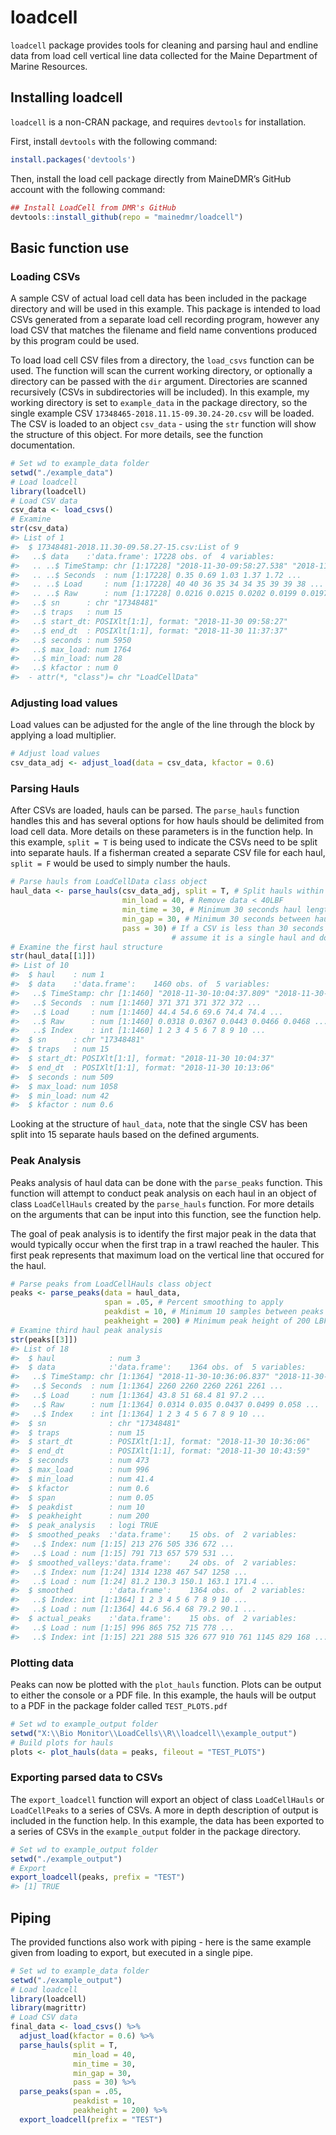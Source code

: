 <!-- README.md is generated from README.Rmd. Please edit that file -->

loadcell
========

`loadcell` package provides tools for cleaning and parsing haul and
endline data from load cell vertical line data collected for the Maine
Department of Marine Resources.

Installing loadcell
-------------------

`loadcell` is a non-CRAN package, and requires `devtools` for
installation.

First, install `devtools` with the following command:

``` r
install.packages('devtools')
```

Then, install the load cell package directly from MaineDMR’s GitHub account
with the following command:

``` r
## Install LoadCell from DMR's GitHub
devtools::install_github(repo = "mainedmr/loadcell")
```

Basic function use
------------------

### Loading CSVs

A sample CSV of actual load cell data has been included in the package
directory and will be used in this example. This package is intended to
load CSVs generated from a separate load cell recording program, however
any load CSV that matches the filename and field name conventions
produced by this program could be used.

To load load cell CSV files from a directory, the `load_csvs` function
can be used. The function will scan the current working directory, or
optionally a directory can be passed with the `dir` argument.
Directories are scanned recursively (CSVs in subdirectories will be
included). In this example, my working directory is set to
`example_data` in the package directory, so the single example CSV
`17348465-2018.11.15-09.30.24-20.csv` will be loaded. The CSV is loaded
to an object `csv_data` - using the `str` function will show the
structure of this object. For more details, see the function
documentation.

``` r
# Set wd to example_data folder
setwd("./example_data")
# Load loadcell
library(loadcell)
# Load CSV data
csv_data <- load_csvs()
# Examine
str(csv_data)
#> List of 1
#>  $ 17348481-2018.11.30-09.58.27-15.csv:List of 9
#>   ..$ data    :'data.frame': 17228 obs. of  4 variables:
#>   .. ..$ TimeStamp: chr [1:17228] "2018-11-30-09:58:27.538" "2018-11-30-09:58:27.877" "2018-11-30-09:58:28.220" "2018-11-30-09:58:28.554" ...
#>   .. ..$ Seconds  : num [1:17228] 0.35 0.69 1.03 1.37 1.72 ...
#>   .. ..$ Load     : num [1:17228] 40 40 36 35 34 34 35 39 39 38 ...
#>   .. ..$ Raw      : num [1:17228] 0.0216 0.0215 0.0202 0.0199 0.0197 ...
#>   ..$ sn      : chr "17348481"
#>   ..$ traps   : num 15
#>   ..$ start_dt: POSIXlt[1:1], format: "2018-11-30 09:58:27"
#>   ..$ end_dt  : POSIXlt[1:1], format: "2018-11-30 11:37:37"
#>   ..$ seconds : num 5950
#>   ..$ max_load: num 1764
#>   ..$ min_load: num 28
#>   ..$ kfactor : num 0
#>  - attr(*, "class")= chr "LoadCellData"
```

### Adjusting load values

Load values can be adjusted for the angle of the line through the block
by applying a load multiplier.

``` r
# Adjust load values
csv_data_adj <- adjust_load(data = csv_data, kfactor = 0.6)
```

### Parsing Hauls

After CSVs are loaded, hauls can be parsed. The `parse_hauls` function
handles this and has several options for how hauls should be delimited
from load cell data. More details on these parameters is in the function
help. In this example, `split = T` is being used to indicate the CSVs
need to be split into separate hauls. If a fisherman created a separate
CSV file for each haul, `split = F` would be used to simply number the
hauls.

``` r
# Parse hauls from LoadCellData class object
haul_data <- parse_hauls(csv_data_adj, split = T, # Split hauls within CSV
                         min_load = 40, # Remove data < 40LBF
                         min_time = 30, # Minimum 30 seconds haul length
                         min_gap = 30, # Minimum 30 seconds between hauls
                         pass = 30) # If a CSV is less than 30 seconds long,
                                    # assume it is a single haul and do not split
# Examine the first haul structure
str(haul_data[[1]])
#> List of 10
#>  $ haul    : num 1
#>  $ data    :'data.frame':    1460 obs. of  5 variables:
#>   ..$ TimeStamp: chr [1:1460] "2018-11-30-10:04:37.809" "2018-11-30-10:04:38.154" "2018-11-30-10:04:38.501" "2018-11-30-10:04:38.838" ...
#>   ..$ Seconds  : num [1:1460] 371 371 371 372 372 ...
#>   ..$ Load     : num [1:1460] 44.4 54.6 69.6 74.4 74.4 ...
#>   ..$ Raw      : num [1:1460] 0.0318 0.0367 0.0443 0.0466 0.0468 ...
#>   ..$ Index    : int [1:1460] 1 2 3 4 5 6 7 8 9 10 ...
#>  $ sn      : chr "17348481"
#>  $ traps   : num 15
#>  $ start_dt: POSIXlt[1:1], format: "2018-11-30 10:04:37"
#>  $ end_dt  : POSIXlt[1:1], format: "2018-11-30 10:13:06"
#>  $ seconds : num 509
#>  $ max_load: num 1058
#>  $ min_load: num 42
#>  $ kfactor : num 0.6
```

Looking at the structure of `haul_data`, note that the single CSV has
been split into 15 separate hauls based on the defined arguments.

### Peak Analysis

Peaks analysis of haul data can be done with the `parse_peaks` function.
This function will attempt to conduct peak analysis on each haul in an
object of class `LoadCellHauls` created by the `parse_hauls` function.
For more details on the arguments that can be input into this function,
see the function help.

The goal of peak analysis is to identify the first major peak in the
data that would typically occur when the first trap in a trawl reached
the hauler. This first peak represents that maximum load on the vertical
line that occured for the haul.

``` r
# Parse peaks from LoadCellHauls class object
peaks <- parse_peaks(data = haul_data, 
                     span = .05, # Percent smoothing to apply
                     peakdist = 10, # Minimum 10 samples between peaks
                     peakheight = 200) # Minimum peak height of 200 LBF
# Examine third haul peak analysis
str(peaks[[3]])
#> List of 18
#>  $ haul            : num 3
#>  $ data            :'data.frame':    1364 obs. of  5 variables:
#>   ..$ TimeStamp: chr [1:1364] "2018-11-30-10:36:06.837" "2018-11-30-10:36:07.186" "2018-11-30-10:36:07.537" "2018-11-30-10:36:07.866" ...
#>   ..$ Seconds  : num [1:1364] 2260 2260 2260 2261 2261 ...
#>   ..$ Load     : num [1:1364] 43.8 51 68.4 81 97.2 ...
#>   ..$ Raw      : num [1:1364] 0.0314 0.035 0.0437 0.0499 0.058 ...
#>   ..$ Index    : int [1:1364] 1 2 3 4 5 6 7 8 9 10 ...
#>  $ sn              : chr "17348481"
#>  $ traps           : num 15
#>  $ start_dt        : POSIXlt[1:1], format: "2018-11-30 10:36:06"
#>  $ end_dt          : POSIXlt[1:1], format: "2018-11-30 10:43:59"
#>  $ seconds         : num 473
#>  $ max_load        : num 996
#>  $ min_load        : num 41.4
#>  $ kfactor         : num 0.6
#>  $ span            : num 0.05
#>  $ peakdist        : num 10
#>  $ peakheight      : num 200
#>  $ peak_analysis   : logi TRUE
#>  $ smoothed_peaks  :'data.frame':    15 obs. of  2 variables:
#>   ..$ Index: num [1:15] 213 276 505 336 672 ...
#>   ..$ Load : num [1:15] 791 713 657 579 531 ...
#>  $ smoothed_valleys:'data.frame':    24 obs. of  2 variables:
#>   ..$ Index: num [1:24] 1314 1238 467 547 1258 ...
#>   ..$ Load : num [1:24] 81.2 130.3 150.1 163.1 171.4 ...
#>  $ smoothed        :'data.frame':    1364 obs. of  2 variables:
#>   ..$ Index: int [1:1364] 1 2 3 4 5 6 7 8 9 10 ...
#>   ..$ Load : num [1:1364] 44.6 56.4 68 79.2 90.1 ...
#>  $ actual_peaks    :'data.frame':    15 obs. of  2 variables:
#>   ..$ Load : num [1:15] 996 865 752 715 778 ...
#>   ..$ Index: int [1:15] 221 288 515 326 677 910 761 1145 829 168 ...
```

### Plotting data

Peaks can now be plotted with the `plot_hauls` function. Plots can be
output to either the console or a PDF file. In this example, the hauls
will be output to a PDF in the package folder called `TEST_PLOTS.pdf`

``` r
# Set wd to example_output folder
setwd("X:\\Bio Monitor\\LoadCells\\R\\loadcell\\example_output")
# Build plots for hauls
plots <- plot_hauls(data = peaks, fileout = "TEST_PLOTS")
```

### Exporting parsed data to CSVs

The `export_loadcell` function will export an object of class
`LoadCellHauls` or `LoadCellPeaks` to a series of CSVs. A more in depth
description of output is included in the function help. In this example,
the data has been exported to a series of CSVs in the `example_output`
folder in the package directory.

``` r
# Set wd to example_output folder
setwd("./example_output")
# Export
export_loadcell(peaks, prefix = "TEST")
#> [1] TRUE
```

Piping
------

The provided functions also work with piping - here is the same example
given from loading to export, but executed in a single pipe.

``` r
# Set wd to example_data folder
setwd("./example_output")
# Load loadcell
library(loadcell)
library(magrittr)
# Load CSV data
final_data <- load_csvs() %>%
  adjust_load(kfactor = 0.6) %>%
  parse_hauls(split = T,
              min_load = 40,
              min_time = 30,
              min_gap = 30,
              pass = 30) %>%
  parse_peaks(span = .05,
              peakdist = 10,
              peakheight = 200) %>%
  export_loadcell(prefix = "TEST")
  
```
